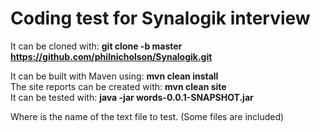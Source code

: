# Coding test for Synalogik interview

It can be cloned with: <b>git clone -b master https://github.com/philnicholson/Synalogik.git</b>

It can be built with Maven using: <b>mvn clean install</b><br>
The site reports can be created with: <b>mvn clean site</b><br>
It can be tested with: <b>java -jar words-0.0.1-SNAPSHOT.jar <filename></b>

Where <filename> is the name of the text file to test. (Some files are included)
